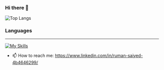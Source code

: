 ### Hi there 👋
![Top Langs](https://github-readme-stats.vercel.app/api/top-langs/?username=Ruman2304&layout=compact)

### Languages
-------------------------------
[![My Skills](https://skillicons.dev/icons?i=js,html,css,php,python,java,javascript,sql)](https://skillicons.dev)

- 📫 How to reach me: https://www.linkedin.com/in/ruman-saiyed-4b4646299/


